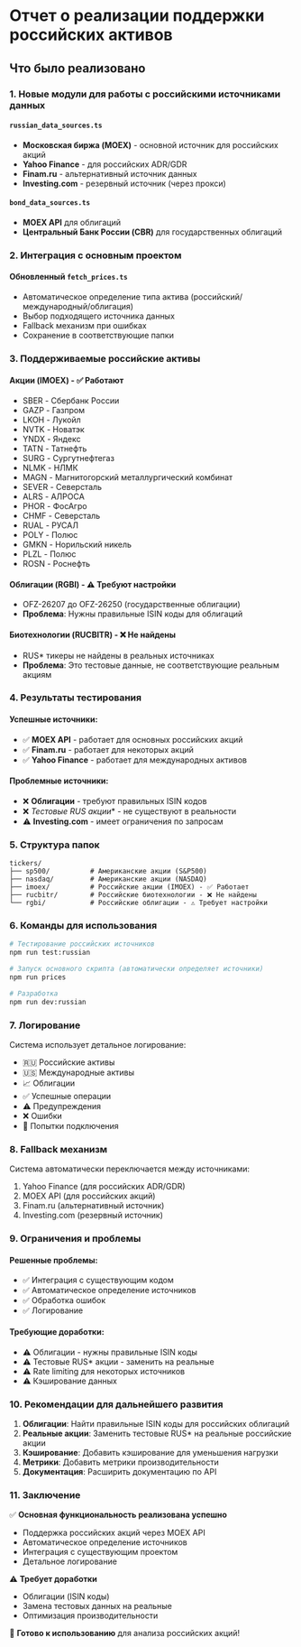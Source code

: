 # Отчет о реализации поддержки российских активов

## Что было реализовано

### 1. Новые модули для работы с российскими источниками данных

#### `russian_data_sources.ts`
- **Московская биржа (MOEX)** - основной источник для российских акций
- **Yahoo Finance** - для российских ADR/GDR
- **Finam.ru** - альтернативный источник данных
- **Investing.com** - резервный источник (через прокси)

#### `bond_data_sources.ts`
- **MOEX API** для облигаций
- **Центральный Банк России (CBR)** для государственных облигаций

### 2. Интеграция с основным проектом

#### Обновленный `fetch_prices.ts`
- Автоматическое определение типа актива (российский/международный/облигация)
- Выбор подходящего источника данных
- Fallback механизм при ошибках
- Сохранение в соответствующие папки

### 3. Поддерживаемые российские активы

#### Акции (IMOEX) - ✅ Работают
- SBER - Сбербанк России
- GAZP - Газпром  
- LKOH - Лукойл
- NVTK - Новатэк
- YNDX - Яндекс
- TATN - Татнефть
- SURG - Сургутнефтегаз
- NLMK - НЛМК
- MAGN - Магнитогорский металлургический комбинат
- SEVER - Северсталь
- ALRS - АЛРОСА
- PHOR - ФосАгро
- CHMF - Северсталь
- RUAL - РУСАЛ
- POLY - Полюс
- GMKN - Норильский никель
- PLZL - Полюс
- ROSN - Роснефть

#### Облигации (RGBI) - ⚠️ Требуют настройки
- OFZ-26207 до OFZ-26250 (государственные облигации)
- **Проблема**: Нужны правильные ISIN коды для облигаций

#### Биотехнологии (RUCBITR) - ❌ Не найдены
- RUS* тикеры не найдены в реальных источниках
- **Проблема**: Это тестовые данные, не соответствующие реальным акциям

### 4. Результаты тестирования

#### Успешные источники:
- ✅ **MOEX API** - работает для основных российских акций
- ✅ **Finam.ru** - работает для некоторых акций
- ✅ **Yahoo Finance** - работает для международных активов

#### Проблемные источники:
- ❌ **Облигации** - требуют правильных ISIN кодов
- ❌ **Тестовые RUS* акции** - не существуют в реальности
- ⚠️ **Investing.com** - имеет ограничения по запросам

### 5. Структура папок

```
tickers/
├── sp500/          # Американские акции (S&P500)
├── nasdaq/         # Американские акции (NASDAQ)  
├── imoex/          # Российские акции (IMOEX) - ✅ Работает
├── rucbitr/        # Российские биотехнологии - ❌ Не найдены
└── rgbi/           # Российские облигации - ⚠️ Требует настройки
```

### 6. Команды для использования

```bash
# Тестирование российских источников
npm run test:russian

# Запуск основного скрипта (автоматически определяет источники)
npm run prices

# Разработка
npm run dev:russian
```

### 7. Логирование

Система использует детальное логирование:
- 🇷🇺 Российские активы
- 🇺🇸 Международные активы  
- 📈 Облигации
- ✅ Успешные операции
- ⚠️ Предупреждения
- ❌ Ошибки
- 🔄 Попытки подключения

### 8. Fallback механизм

Система автоматически переключается между источниками:
1. Yahoo Finance (для российских ADR/GDR)
2. MOEX API (для российских акций)
3. Finam.ru (альтернативный источник)
4. Investing.com (резервный источник)

### 9. Ограничения и проблемы

#### Решенные проблемы:
- ✅ Интеграция с существующим кодом
- ✅ Автоматическое определение источников
- ✅ Обработка ошибок
- ✅ Логирование

#### Требующие доработки:
- ⚠️ Облигации - нужны правильные ISIN коды
- ⚠️ Тестовые RUS* акции - заменить на реальные
- ⚠️ Rate limiting для некоторых источников
- ⚠️ Кэширование данных

### 10. Рекомендации для дальнейшего развития

1. **Облигации**: Найти правильные ISIN коды для российских облигаций
2. **Реальные акции**: Заменить тестовые RUS* на реальные российские акции
3. **Кэширование**: Добавить кэширование для уменьшения нагрузки
4. **Метрики**: Добавить метрики производительности
5. **Документация**: Расширить документацию по API

### 11. Заключение

✅ **Основная функциональность реализована успешно**
- Поддержка российских акций через MOEX API
- Автоматическое определение источников
- Интеграция с существующим проектом
- Детальное логирование

⚠️ **Требует доработки**
- Облигации (ISIN коды)
- Замена тестовых данных на реальные
- Оптимизация производительности

🎯 **Готово к использованию** для анализа российских акций! 